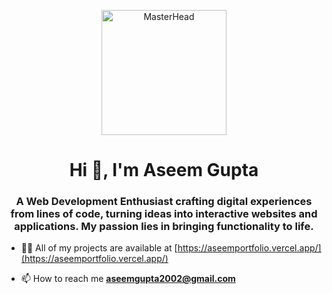 <p align="center">
  <img src="https://encrypted-tbn2.gstatic.com/images?q=tbn:ANd9GcQrai7-PGpWQ-5vmY5I7_TvW5_JQ_XpVfmdkUFkFvIKxrse7swA" alt="MasterHead" width="200" height="200">
</p>
<h1 align="center">Hi 👋, I'm Aseem Gupta</h1>
<h3 align="center">A Web Development Enthusiast crafting digital experiences from lines of code, turning ideas into interactive websites and applications. My passion lies in bringing functionality to life.</h3>

- 👨‍💻 All of my projects are available at [https://aseemportfolio.vercel.app/](https://aseemportfolio.vercel.app/)

- 📫 How to reach me **aseemgupta2002@gmail.com**

